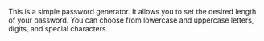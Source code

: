 This is a simple password generator. It allows you to set the desired length of your password. You can choose from lowercase and uppercase letters, digits, and special characters.
